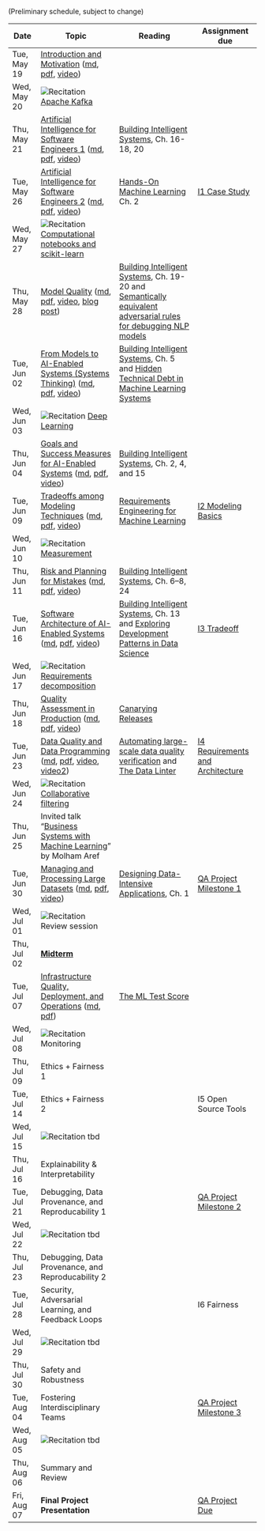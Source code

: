 (Preliminary schedule, subject to change)

| Date  | Topic | Reading | Assignment due |
| -     | -     | -       | -              |
| Tue, May 19| [Introduction and Motivation](https://ckaestne.github.io/seai/S2020/slides/01_introduction/intro.html) ([md](https://github.com/ckaestne/seai/blob/S2020/lectures/01_introduction/intro.md), [pdf](https://ckaestne.github.io/seai/S2020/slides/01_introduction/intro.pdf), [video](https://youtu.be/Wst5A6ZB7Bg)) |  |  |
| Wed, May 20| ![Recitation](https://img.shields.io/badge/-rec-Yellow.svg) [Apache Kafka](https://github.com/ckaestne/seai/blob/S2020/recitations/01_kafka.pdf) |  |  |
| Thu, May 21| [Artificial Intelligence for Software Engineers 1](https://ckaestne.github.io/seai/S2020/slides/02_aibasics1/introml.html) ([md](https://github.com/ckaestne/seai/blob/S2020/lectures/02_aibasics1/introml.md), [pdf](https://ckaestne.github.io/seai/S2020/slides/02_aibasics1/introml.pdf), [video](https://youtu.be/Ccku34DU7k4)) | [Building Intelligent Systems](https://cmu.primo.exlibrisgroup.com/permalink/01CMU_INST/6lpsnm/alma991019649190004436), Ch. 16-18, 20 |  |
| Tue, May 26| [Artificial Intelligence for Software Engineers 2](https://ckaestne.github.io/seai/S2020/slides/03_aibasics2/aioverview.html) ([md](https://github.com/ckaestne/seai/blob/S2020/lectures/03_aibasics2/aioverview.md), [pdf](https://ckaestne.github.io/seai/S2020/slides/03_aibasics2/aioverview.pdf), [video](https://youtu.be/yO5Rm8HAQd0)) | [Hands-On Machine Learning](https://cmu.primo.exlibrisgroup.com/permalink/01CMU_INST/6lpsnm/alma991019665684604436) Ch. 2 | [I1 Case Study](https://github.com/ckaestne/seai/blob/S2020/assignments/I1_case_study.md) |
| Wed, May 27| ![Recitation](https://img.shields.io/badge/-rec-Yellow.svg) [Computational notebooks and scikit-learn](https://github.com/ckaestne/seai/blob/S2020/recitations/02_Scikit_learn.ipynb) |  |  |
| Thu, May 28| [Model Quality](https://ckaestne.github.io/seai/S2020/slides/04_modelquality/modelquality.html) ([md](https://github.com/ckaestne/seai/blob/S2020/lectures/04_modelquality/modelquality.md), [pdf](https://ckaestne.github.io/seai/S2020/slides/04_modelquality/modelquality.pdf), [video](https://youtu.be/DDMNH0VMIIo), [blog post](https://medium.com/@ckaestne/a-software-testing-view-on-machine-learning-model-quality-d508cb9e20a6)) | [Building Intelligent Systems](https://cmu.primo.exlibrisgroup.com/permalink/01CMU_INST/6lpsnm/alma991019649190004436), Ch. 19-20 and [Semantically equivalent adversarial rules for debugging NLP models](https://www.aclweb.org/anthology/P18-1079.pdf) |  |
| Tue, Jun 02| [From Models to AI-Enabled Systems (Systems Thinking)](https://ckaestne.github.io/seai/S2020/slides/05_system/systems.html) ([md](https://github.com/ckaestne/seai/blob/S2020/lectures/05_system/systems.md), [pdf](https://ckaestne.github.io/seai/S2020/slides/05_system/systems.pdf), [video](https://youtu.be/svKnXt1BnzM)) | [Building Intelligent Systems](https://cmu.primo.exlibrisgroup.com/permalink/01CMU_INST/6lpsnm/alma991019649190004436), Ch. 5 and [Hidden Technical Debt in Machine Learning Systems](http://papers.nips.cc/paper/5656-hidden-technical-debt-in-machine-learning-systems.pdf) |  |
| Wed, Jun 03| ![Recitation](https://img.shields.io/badge/-rec-Yellow.svg) [Deep Learning](https://github.com/ckaestne/seai/blob/S2020/recitations/03_Deep_Learning.ipynb) |  |  |
| Thu, Jun 04| [Goals and Success Measures for AI-Enabled Systems](https://ckaestne.github.io/seai/S2020/slides/06_goals/goals.html) ([md](https://github.com/ckaestne/seai/blob/S2020/lectures/06_goals/goals.md), [pdf](https://ckaestne.github.io/seai/S2020/slides/06_goals/goals.pdf), [video](https://youtu.be/LJVzI2u-QJc)) | [Building Intelligent Systems](https://cmu.primo.exlibrisgroup.com/permalink/01CMU_INST/6lpsnm/alma991019649190004436), Ch. 2, 4, and 15 |  |
| Tue, Jun 09| [Tradeoffs among Modeling Techniques](https://ckaestne.github.io/seai/S2020/slides/07_tradeoffs/tradeoffs.html) ([md](https://github.com/ckaestne/seai/blob/S2020/lectures/07_tradeoffs/tradeoffs.md), [pdf](https://ckaestne.github.io/seai/S2020/slides/07_tradeoffs/tradeoffs.pdf), [video](https://youtu.be/Ti0pjzXaFBs)) | [Requirements Engineering for Machine Learning](https://arxiv.org/pdf/1908.04674.pdf) | [I2 Modeling Basics](https://github.com/ckaestne/seai/blob/S2020/assignments/I2_modeling_basics.md) |
| Wed, Jun 10| ![Recitation](https://img.shields.io/badge/-rec-Yellow.svg) [Measurement](https://github.com/ckaestne/seai/blob/S2020/recitations/04_measurement.pdf) |  |  |
| Thu, Jun 11| [Risk and Planning for Mistakes](https://ckaestne.github.io/seai/S2020/slides/08_mistakes/mistakes.html) ([md](https://github.com/ckaestne/seai/blob/S2020/lectures/08_mistakes/mistakes.md), [pdf](https://ckaestne.github.io/seai/S2020/slides/08_mistakes/mistakes.pdf), [video](https://www.youtube.com/watch?v=AYh5bJ2SR48)) | [Building Intelligent Systems](https://cmu.primo.exlibrisgroup.com/permalink/01CMU_INST/6lpsnm/alma991019649190004436), Ch. 6–8, 24 |  |
| Tue, Jun 16| [Software Architecture of AI-Enabled Systems](https://ckaestne.github.io/seai/S2020/slides/09_architecture/architecture.html) ([md](https://github.com/ckaestne/seai/blob/S2020/lectures/09_architecture/architecture.md), [pdf](https://ckaestne.github.io/seai/S2020/slides/09_architecture/architecture.pdf), [video](https://www.youtube.com/watch?v=KIC-sFz5OT8)) | [Building Intelligent Systems](https://cmu.primo.exlibrisgroup.com/permalink/01CMU_INST/6lpsnm/alma991019649190004436), Ch. 13 and [Exploring Development Patterns in Data Science](https://www.theorylane.com/2017/10/20/some-development-patterns-in-data-science/) | [I3 Tradeoff](https://github.com/ckaestne/seai/blob/S2020/assignments/I3_tradeoffs.md) |
| Wed, Jun 17| ![Recitation](https://img.shields.io/badge/-rec-Yellow.svg) [Requirements decomposition](https://github.com/ckaestne/seai/blob/S2020/recitations/05_requirements.pdf) |  |  |
| Thu, Jun 18| [Quality Assessment in Production](https://ckaestne.github.io/seai/S2020/slides/10_qainproduction/qainproduction.html) ([md](https://github.com/ckaestne/seai/blob/S2020/lectures/10_qainproduction/qainproduction.md), [pdf](https://ckaestne.github.io/seai/S2020/slides/10_qainproduction/qainproduction.pdf), [video](https://youtu.be/RaaNSXKFDGk)) | [Canarying Releases](https://landing.google.com/sre/workbook/chapters/canarying-releases/) |  |
| Tue, Jun 23| [Data Quality and Data Programming](https://ckaestne.github.io/seai/S2020/slides/11_dataquality/dataquality.html) ([md](https://github.com/ckaestne/seai/blob/S2020/lectures/11_dataquality/dataquality.md), [pdf](https://ckaestne.github.io/seai/S2020/slides/11_dataquality/dataquality.pdf), [video](https://www.youtube.com/watch?v=60lBFv9tyWk), [video2](https://www.youtube.com/watch?v=6e6aI4yjAxc)) | [Automating large-scale data quality verification](http://www.vldb.org/pvldb/vol11/p1781-schelter.pdf) and [The Data Linter](http://learningsys.org/nips17/assets/papers/paper_19.pdf) | [I4 Requirements and Architecture](https://github.com/ckaestne/seai/blob/S2020/assignments/I4_requirements_architecture.md) |
| Wed, Jun 24| ![Recitation](https://img.shields.io/badge/-rec-Yellow.svg) [Collaborative filtering](https://github.com/ckaestne/seai/blob/S2020/recitations/06_Collaborative_Filtering.ipynb) |  |  |
| Thu, Jun 25| Invited talk “[Business Systems with Machine Learning](https://www.youtube.com/watch?v=_bvrzYOA8dY)” by Molham Aref |  |  |
| Tue, Jun 30| [Managing and Processing Large Datasets](https://ckaestne.github.io/seai/S2020/slides/12_dataatscale/dataatscale.html) ([md](https://github.com/ckaestne/seai/blob/S2020/lectures/12_dataatscale/dataatscale.md), [pdf](https://ckaestne.github.io/seai/S2020/slides/12_dataatscale/dataatscale.pdf), [video](https://youtu.be/iPmQ5ezQNPY)) | [Designing Data-Intensive Applications](https://cmu.primo.exlibrisgroup.com/permalink/01CMU_INST/6lpsnm/alma991019578119704436), Ch. 1 | [QA Project Milestone 1](https://github.com/ckaestne/seai/blob/S2020/assignments/project.md) |
| Wed, Jul 01| ![Recitation](https://img.shields.io/badge/-rec-Yellow.svg) Review session |  |  |
| Thu, Jul 02| [**Midterm**](https://github.com/ckaestne/seai/blob/S2020/exams/midterm.pdf) |  |  |
| Tue, Jul 07| [Infrastructure Quality, Deployment, and Operations](https://ckaestne.github.io/seai/S2020/slides/13_infrastructurequality/infrastructurequality.html) ([md](https://github.com/ckaestne/seai/blob/S2020/lectures/13_infrastructurequality/infrastructurequality.md), [pdf](https://ckaestne.github.io/seai/S2020/slides/13_infrastructurequality/infrastructurequality.pdf)) | [The ML Test Score](https://research.google.com/pubs/archive/46555.pdf) |  |
| Wed, Jul 08| ![Recitation](https://img.shields.io/badge/-rec-Yellow.svg) Monitoring |  |  |
| Thu, Jul 09| Ethics + Fairness 1 |  |  |
| Tue, Jul 14| Ethics + Fairness 2 |  | I5 Open Source Tools |
| Wed, Jul 15| ![Recitation](https://img.shields.io/badge/-rec-Yellow.svg) tbd |  |  |
| Thu, Jul 16| Explainability & Interpretability |  |  |
| Tue, Jul 21| Debugging, Data Provenance, and Reproducability 1 |  | [QA Project Milestone 2](https://github.com/ckaestne/seai/blob/S2020/assignments/project.md) |
| Wed, Jul 22| ![Recitation](https://img.shields.io/badge/-rec-Yellow.svg) tbd |  |  |
| Thu, Jul 23| Debugging, Data Provenance, and Reproducability 2 |  |  |
| Tue, Jul 28| Security, Adversarial Learning, and Feedback Loops |  | I6 Fairness |
| Wed, Jul 29| ![Recitation](https://img.shields.io/badge/-rec-Yellow.svg) tbd |  |  |
| Thu, Jul 30| Safety and Robustness |  |  |
| Tue, Aug 04| Fostering Interdisciplinary Teams |  | [QA Project Milestone 3](https://github.com/ckaestne/seai/blob/S2020/assignments/project.md) |
| Wed, Aug 05| ![Recitation](https://img.shields.io/badge/-rec-Yellow.svg) tbd |  |  |
| Thu, Aug 06| Summary and Review |  |  |
| Fri, Aug 07| **Final Project Presentation** |  | [QA Project Due](https://github.com/ckaestne/seai/blob/S2020/assignments/project.md) |
